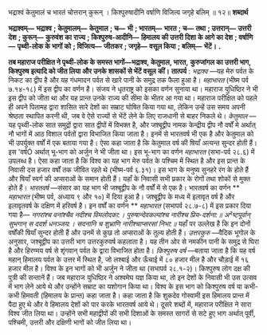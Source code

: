  

भद्राश्वं केतुमालं च भारतं चोत्तरान् कुरून् । किश्पुरुषादीनि वर्षाणि विजित्य जगृहे बलिम् ॥ १२॥ **शब्दार्थ** 

**भद्राश्वम्—** **भद्राश्व** **; केतुमालम्—** **केतुमाल** **; च—** **भी** **; भारतम्—** **भारत** **; च—** **तथा** **; उत्तरान्—** **उत्तरी देश** **; कुरून्—** **कुरुवंश का** **राज्य** **; किश्पुरुष-आदीनि—** **हिमालय की उत्तरी दिशा के आगे का देश** **; वर्षाणि—** **पृथ्वी-लोक के भागों को** **; विजित्य—** **जीतकर** **; जगृहे—** **वसूल किया** **; बलिम्—** **भेंटें।** **.** 

**तब महाराज परीक्षित ने पृथ्वी-लोक के समस्त भागों—भद्राश्व, केतुमाल, भारत,** **कुरुजांगल का उत्तरी भाग, किश्पुरुष इत्यादि को जीत लिया और उनके शासकों से भेंटें वसूल** **कीं।** **तात्पर्य** : *भद्राश्व* —यह मेरु पर्वत के निकट का द्वीप है और यह गंधमादन पर्वत से खारे पानी के समुद्र तक फैला हुआ है। *महाभारत* (भीष्म पर्व ७.१४-१८) में इस द्वीप का वर्णन है। संजय ने धृतराष्ट्र को इसका वर्णन सुनाया था। महाराज युधिष्ठिर ने भी इस द्वीप को जीता था और यह प्रान्त उनके राज्य की सीमा के भीतर आ गया था। महाराज परीक्षित को पहले ही अपने पितामह द्वारा शासित सारे देशों का सम्राट घोषित किया गया था, लेकिन उन्हें उस समय अपनी श्रेष्ठता स्थापित करनी थी, जब वे ऐसे राज्यों से भेंटें लेने के लिए राजधानी से बाहर निकले थे। *केतुमाल* —यह पृथ्वी-लोक सात समुद्रों द्वारा सात द्वीपों में विभक्त है, और जश्बूद्वीप नामक केन्द्रीय द्वीप नौ वर्षों मे अर्थात् नौ भागों में आठ विशाल पर्वतों द्वारा विभाजित किया जाता है। इनमें से भारतवर्ष भी एक है और केतुमाल को भी उपर्युक्त वर्षों में एक बताया गया है। ऐसा कहा जाता है कि केतुमाल वर्ष की षियाँ अत्यन्त सुन्दर होती हैं। इस 'वर्षÓ अर्थात् भू-भाग को अर्जुन ने भी जीता था। इस भू-भाग का वर्णन *महाभारत* (सभा-पर्व २८.६) में उपलब्ध है। ऐसा कहा जाता है कि विश्व का यह भाग मेरु पर्वत के पश्चिम में स्थित है और इस प्रान्त के निवासी दस हजार वर्षों तक जीवित रहते थे (भीष्म-पर्व ६.३१)। इस भाग के मनुष्य सुनहरे रंग के होते हैं और षियाँ स्वर्ग की अप्सराओं के समान होती हैं। यहाँ के निवासी सभी प्रकार के रोगों तथा शोकों से मुक्त होते हैं। *भारतवर्ष* —संसार का यह भाग भी जश्बूद्वीप के नौ वर्षों में से एक है। भारतवर्ष का वर्णन ** *महाभारत* (भीष्म पर्व, अध्याय ९ और १०) में दिया हुआ है। जश्बूद्वीप के मध्य में इलावृत वर्ष है और इलावृतवर्ष के दक्षिण में हरिवर्ष है। इन वर्षों का वर्णन ** *महाभारत* (सभापर्व २८.७-८) में इस प्रकार दिया गया है— *नगरांश्च वनांश्चैव नदीश्च विमलोदका:।* *पुरुषान्देवकल्पांश्च नारीश्च प्रिय-दर्शना:॥* *अ²ष्टपूर्वान् सुभगान् स ददर्श धनञ्जय:।* *सदनानि च शुभ्राणि नारीश्चाप्सरसां निभा:॥* यहाँ पर उल्लेख है कि इन दोनों वर्षोंकी षियाँ सुन्दर होती हैं और उनमें से कुछ तो अप्सराओं के तुल्य होती हैं। *उत्तरकुरु* —वैदिक भूगोल के अनुसार, जश्बूद्वीप का उत्तरी भाग उत्तरकुरुवर्ष कहलाता है। यह तीन ओर से नमकीन पानी के समुद्र से घिरा है और हिरण्मय वर्ष से शृंगवान् पर्वत के द्वारा विभाजित होता है। *किश्पुरुष वर्ष* —बताया जाता है कि यह वर्ष महान् हिमालय पर्वत के उत्तर में स्थित है, जो लश्बाई और ऊँचाई में ८० हजार मील है और चौड़ाई में १६ हजार मील है। विश्व के इन भागों को भी अर्जुन ने जीता था (सभापर्व २८.१-२)। किश्पुरुष लोग दक्ष की पुत्री की सन्तानें हैं। जब महाराज युधिष्ठिर ने अश्वमेघ यज्ञ किया था, तो इन देशों के निवासी भी उस उत्सव में भाग लेने आये थे और उन्होंने सम्राट का यशोगान किया था। विश्व के इस भाग को किश्पुरुष वर्ष या कभी-कभी हिमवती (हिमालय के प्रान्त) कहा जाता है। कहा जाता है कि शुकदेव गोस्वामी इस हिमालय प्रान्त में पैदा हुए थे और वे हिमालय देशों को पार करके भारतवर्ष आये थे। दूसरे शब्दों में, महाराज परीक्षित ने सारा विश्व जीत लिया था। उन्होंने सभी महाद्वीपों की सभी दिशाओं के समस्त सागरों से सटे हुए भाग अर्थात् पूर्वी, पश्चिमी, उत्तरी और दक्षिणी भागों को जीत लिया था। 